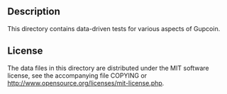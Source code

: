 Description
------------

This directory contains data-driven tests for various aspects of Gupcoin.

License
--------

The data files in this directory are distributed under the MIT software
license, see the accompanying file COPYING or
http://www.opensource.org/licenses/mit-license.php.

